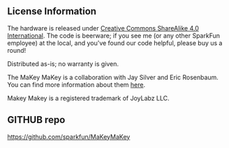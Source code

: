 License Information
-------------------
The hardware is released under [Creative Commons ShareAlike 4.0 International](https://creativecommons.org/licenses/by-sa/4.0/).
The code is beerware; if you see me (or any other SparkFun employee) at the local, and you've found our code helpful, please buy us a round!

Distributed as-is; no warranty is given.

The MaKey MaKey is a collaboration with Jay Silver and Eric Rosenbaum. You can find more information about them [here](http://www.makeymakey.com/).

Makey Makey is a registered trademark of JoyLabz LLC. 

GITHUB repo
-------------------
https://github.com/sparkfun/MaKeyMaKey